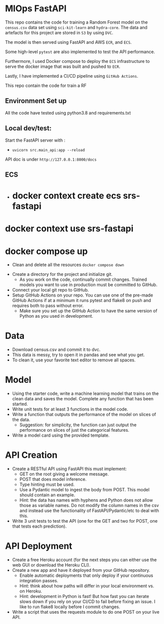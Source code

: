 # MlOps FastAPI

This repo contains the code for training a Random Forest model on the `census.csv` data set using `sci-kit-learn` and `hydra-core`. The data and artefacts for this project are stored in `S3` by using `DVC`.

The model is then served using FastAPI and AWS `ECR`, and `ECS`.

Some high-level `pytest` are also implemented to test the API performance.

Furthermore, I used Docker compose to deploy the `ECS` infrastructure to serve the docker image that was built and pushed to `ECR`.

Lastly, I have implemented a CI/CD pipeline using `GitHub Actions`.


This repo contain the code for train a RF
## Environment Set up

All the code have tested using python3.8 and requirements.txt

## Local dev/test:

Start the FastAPI server with :
-  `uvicorn src.main_api:app --reload`

API doc is under `http://127.0.0.1:8000/docs`
## ECS

- # docker context create ecs srs-fastapi
# docker context use srs-fastapi
# docker compose up


- Clean and delete all the resources `docker compose down`

* Create a directory for the project and initialize git.
    * As you work on the code, continually commit changes. Trained models you want to use in production must be committed to GitHub.
* Connect your local git repo to GitHub.
* Setup GitHub Actions on your repo. You can use one of the pre-made GitHub Actions if at a minimum it runs pytest and flake8 on push and requires both to pass without error.
    * Make sure you set up the GitHub Action to have the same version of Python as you used in development.

# Data
* Download census.csv and commit it to dvc.
* This data is messy, try to open it in pandas and see what you get.
* To clean it, use your favorite text editor to remove all spaces.

# Model
* Using the starter code, write a machine learning model that trains on the clean data and saves the model. Complete any function that has been started.
* Write unit tests for at least 3 functions in the model code.
* Write a function that outputs the performance of the model on slices of the data.
    * Suggestion: for simplicity, the function can just output the performance on slices of just the categorical features.
* Write a model card using the provided template.

# API Creation
*  Create a RESTful API using FastAPI this must implement:
    * GET on the root giving a welcome message.
    * POST that does model inference.
    * Type hinting must be used.
    * Use a Pydantic model to ingest the body from POST. This model should contain an example.
   	 * Hint: the data has names with hyphens and Python does not allow those as variable names. Do not modify the column names in the csv and instead use the functionality of FastAPI/Pydantic/etc to deal with this.
* Write 3 unit tests to test the API (one for the GET and two for POST, one that tests each prediction).

# API Deployment
* Create a free Heroku account (for the next steps you can either use the web GUI or download the Heroku CLI).
* Create a new app and have it deployed from your GitHub repository.
    * Enable automatic deployments that only deploy if your continuous integration passes.
    * Hint: think about how paths will differ in your local environment vs. on Heroku.
    * Hint: development in Python is fast! But how fast you can iterate slows down if you rely on your CI/CD to fail before fixing an issue. I like to run flake8 locally before I commit changes.
* Write a script that uses the requests module to do one POST on your live API.
